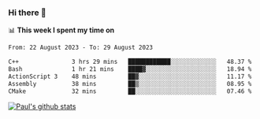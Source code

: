 ### Hi there 👋

📊 **This week I spent my time on**
<!--START_SECTION:waka-->

```txt
From: 22 August 2023 - To: 29 August 2023

C++               3 hrs 29 mins   ████████████░░░░░░░░░░░░░   48.37 %
Bash              1 hr 21 mins    ████▓░░░░░░░░░░░░░░░░░░░░   18.94 %
ActionScript 3    48 mins         ██▓░░░░░░░░░░░░░░░░░░░░░░   11.17 %
Assembly          38 mins         ██▒░░░░░░░░░░░░░░░░░░░░░░   08.95 %
CMake             32 mins         ██░░░░░░░░░░░░░░░░░░░░░░░   07.46 %
```

<!--END_SECTION:waka-->


[![Paul's github stats](https://github-readme-stats.vercel.app/api?username=mickeyouyou&theme=dracula&show_icons=true)](https://github.com/anuraghazra/github-readme-stats)
